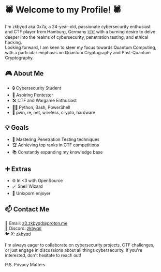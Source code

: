 # 🕷️ Welcome to my Profile! 🕷️

I'm zkbyqd aka 0x7a, a 24-year-old, passionate cybersecurity enthusiast and CTF player from Hamburg, Germany 🇩🇪 with a burning desire to delve deeper into the realms of cybersecurity, penetration testing, and ethical hacking. \
Looking forward, I am keen to steer my focus towards Quantum Computing, with a particular emphasis on Quantum Cryptography and Post-Quantum Cryptography.

## 🎮 About Me

- 🔒 Cybersecurity Student
- 🚀 Aspiring Pentester
- 🛠️ CTF and Wargame Enthusiast
- 🧑‍💻 Python, Bash, PowerShell
- 🖤 pwn, re, net, wireless, crypto, hardware

## 💡 Goals

- 🔐 Mastering Penetration Testing techniques
- 🏆 Achieving top ranks in CTF competitions
- 📚 Constantly expanding my knowledge base

## ➕ Extras

- 🌐 In <3 with OpenSource
- 🪄 Shell Wizard
- 🎨 Unixporn enjoyer

## 📫 Contact Me

📧 Email: [z0.zkbyqd@proton.me](mailto:z0.zkbyqd@proton.me) \
🤖 Discord: [zkbyqd](discord.gg/VqgkSsd2) \
🐦 X: [zkbyqd](https://x.com/zkbyqd)

I'm always eager to collaborate on cybersecurity projects, CTF challenges, or just engage in discussions about all things cybersecurity. If you're interested, don't hesitate to reach out!

P.S. Privacy Matters
